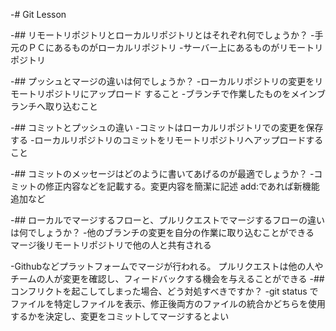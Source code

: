 -# Git Lesson

-## リモートリポジトリとローカルリポジトリとはそれぞれ何でしょうか？
-手元のＰＣにあるものがローカルリポジトリ
-サーバー上にあるものがリモートリポジトリ

-## プッシュとマージの違いは何でしょうか？
-ローカルリポジトリの変更をリモートリポジトリにアップロード  すること
-ブランチで作業したものをメインブランチへ取り込むこと

-## コミットとプッシュの違い
-コミットはローカルリポジトリでの変更を保存する
-ローカルリポジトリのコミットをリモートリポジトリへアップロードすること

-## コミットのメッセージはどのように書いてあげるのが最適でしょうか？
-コミットの修正内容などを記載する。変更内容を簡潔に記述
add:であれば新機能追加など　

-## ローカルでマージするフローと、プルリクエストでマージするフローの違いは何でしょうか？
-他のブランチの変更を自分の作業に取り込むことができる
マージ後リモートリポジトリで他の人と共有される

-Githubなどプラットフォームでマージが行われる。
プルリクエストは他の人やチームの人が変更を確認し、フィードバックする機会を与えることができる
-## コンフリクトを起こしてしまった場合、どう対処すべきですか？
-git status でファイルを特定しファイルを表示、修正後両方のファイルの統合かどちらを使用するかを決定し、変更をコミットしてマージするとよい

